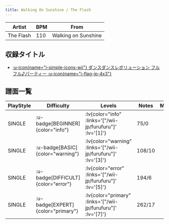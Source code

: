```yaml
---
title: Walking On Sunshine / The Flash
---
```


|Artist|BPM|From|
|------|---|----|
|The Flash|110|Walking on Sunshine|

## 収録タイトル

- [ :u-icon{name="i-simple-icons-wii"} ダンスダンスレボリューション フルフル♪パーティー :u-icon{name="i-flag-jp-4x3"} ](/wii-jp/furufuru)

## 譜面一覧

|PlayStyle|Difficulty|Levels|Notes|Movie|
|---------|----------|------|-----|-----|
|SINGLE| :u-badge[BEGINNER]{color="info"} | :lv{color="info" :links='["/wii-jp/furufuru"]' :lv='[1]'} |75/0||
|SINGLE| :u-badge[BASIC]{color="warning"} | :lv{color="warning" :links='["/wii-jp/furufuru"]' :lv='[3]'} |108/10||
|SINGLE| :u-badge[DIFFICULT]{color="error"} | :lv{color="error" :links='["/wii-jp/furufuru"]' :lv='[5]'} |194/6||
|SINGLE| :u-badge[EXPERT]{color="primary"} | :lv{color="primary" :links='["/wii-jp/furufuru"]' :lv='[7]'} |262/17||
